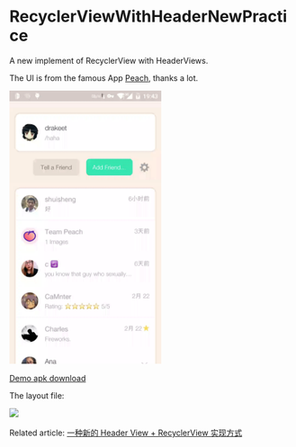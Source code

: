 # RecyclerViewWithHeaderNewPractice
A new implement of RecyclerView with HeaderViews.

The UI is from the famous App [Peach](http://peach.cool), thanks a lot.

<img src="/demo.gif" width="270" height="486"/>

[Demo apk download](https://github.com/drakeet/RecyclerViewWithHeaderNewPractice/raw/master/app-debug.apk)

The layout file:

<img src="http://ww4.sinaimg.cn/large/86e2ff85gw1f1hmtczm7gj21kw0wbgwn.jpg"/>

Related article: [一种新的 Header View + RecyclerView 实现方式](http://drakeet.me/recyclerview-with-header-new-practice)
